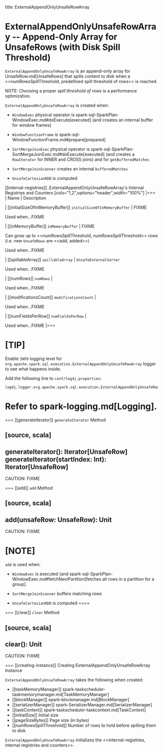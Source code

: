 title: ExternalAppendOnlyUnsafeRowArray

# ExternalAppendOnlyUnsafeRowArray -- Append-Only Array for UnsafeRows (with Disk Spill Threshold)

`ExternalAppendOnlyUnsafeRowArray` is an append-only array for UnsafeRow.md[UnsafeRows] that spills content to disk when a <<numRowsSpillThreshold, predefined spill threshold of rows>> is reached.

NOTE: Choosing a proper *spill threshold of rows* is a performance optimization.

`ExternalAppendOnlyUnsafeRowArray` is created when:

* `WindowExec` physical operator is spark-sql-SparkPlan-WindowExec.md#doExecute[executed] (and creates an internal buffer for window frames)

* `WindowFunctionFrame` is spark-sql-WindowFunctionFrame.md#prepare[prepared]

* `SortMergeJoinExec` physical operator is spark-sql-SparkPlan-SortMergeJoinExec.md#doExecute[executed] (and creates a `RowIterator` for INNER and CROSS joins) and for `getBufferedMatches`

* `SortMergeJoinScanner` creates an internal `bufferedMatches`

* `UnsafeCartesianRDD` is computed

[[internal-registries]]
.ExternalAppendOnlyUnsafeRowArray's Internal Registries and Counters
[cols="1,2",options="header",width="100%"]
|===
| Name
| Description

| [[initialSizeOfInMemoryBuffer]] `initialSizeOfInMemoryBuffer`
| FIXME

Used when...FIXME

| [[inMemoryBuffer]] `inMemoryBuffer`
| FIXME

Can grow up to <<numRowsSpillThreshold, numRowsSpillThreshold>> rows (i.e. new `UnsafeRows` are <<add, added>>)

Used when...FIXME

| [[spillableArray]] `spillableArray`
| `UnsafeExternalSorter`

Used when...FIXME

| [[numRows]] `numRows`
|

Used when...FIXME

| [[modificationsCount]] `modificationsCount`
|

Used when...FIXME

| [[numFieldsPerRow]] `numFieldsPerRow`
|

Used when...FIXME
|===

[TIP]
====
Enable `INFO` logging level for `org.apache.spark.sql.execution.ExternalAppendOnlyUnsafeRowArray` logger to see what happens inside.

Add the following line to `conf/log4j.properties`:

```
log4j.logger.org.apache.spark.sql.execution.ExternalAppendOnlyUnsafeRowArray=INFO
```

Refer to spark-logging.md[Logging].
====

=== [[generateIterator]] `generateIterator` Method

[source, scala]
----
generateIterator(): Iterator[UnsafeRow]
generateIterator(startIndex: Int): Iterator[UnsafeRow]
----

CAUTION: FIXME

=== [[add]] `add` Method

[source, scala]
----
add(unsafeRow: UnsafeRow): Unit
----

CAUTION: FIXME

[NOTE]
====
`add` is used when:

* `WindowExec` is executed (and spark-sql-SparkPlan-WindowExec.md#fetchNextPartition[fetches all rows in a partition for a group].

* `SortMergeJoinScanner` buffers matching rows

* `UnsafeCartesianRDD` is computed
====

=== [[clear]] `clear` Method

[source, scala]
----
clear(): Unit
----

CAUTION: FIXME

=== [[creating-instance]] Creating ExternalAppendOnlyUnsafeRowArray Instance

`ExternalAppendOnlyUnsafeRowArray` takes the following when created:

* [[taskMemoryManager]] spark-taskscheduler-taskmemorymanager.md[TaskMemoryManager]
* [[blockManager]] spark-blockmanager.md[BlockManager]
* [[serializerManager]] spark-SerializerManager.md[SerializerManager]
* [[taskContext]] spark-taskscheduler-taskcontext.md[TaskContext]
* [[initialSize]] Initial size
* [[pageSizeBytes]] Page size (in bytes)
* [[numRowsSpillThreshold]] Number of rows to hold before spilling them to disk

`ExternalAppendOnlyUnsafeRowArray` initializes the <<internal-registries, internal registries and counters>>.
